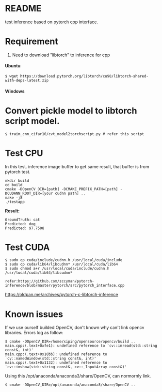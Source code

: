 # README
test inference based on pytorch cpp interface.

# Requirement
1. Need to download "libtorch" to inference for cpp

#### Ubuntu
	$ wget https://download.pytorch.org/libtorch/cu90/libtorch-shared-with-deps-latest.zip
#### Windows

# Convert pickle model to libtorch script model.

	$ train_cnn_cifar10/cvt_model2torchscript.py # refer this script

# Test CPU
In this test. inference image buffer to get same result, that buffer is from pytorch test.

	mkdir build
	cd build
	cmake -DOpenCV_DIR=[path] -DCMAKE_PREFIX_PATH=[path] -DCUDANN_ROOT_DIR=[your cudnn path] ..
	make -j8
	./testapp

**Result:**

	GroundTruth: cat
	Predicted: dog
	Predicted: 97.7508
	
# Test CUDA

	$ sudo cp cuda/include/cudnn.h /usr/local/cuda/include
	$ sudo cp cuda/lib64/libcudnn* /usr/local/cuda/lib64
	$ sudo chmod a+r /usr/local/cuda/include/cudnn.h /usr/local/cuda/lib64/libcudnn*
	
	refer:https://github.com/zccyman/pytorch-inference/blob/master/pytorch/src/pytorch_interface.cpp
https://oldpan.me/archives/pytorch-c-libtorch-inference

# Known issues
If we use ourself builded OpenCV, don't known why can't link opencv libraries. Errors log as follow: <br>

	$ cmake -DOpenCV_DIR=/home/xiping/opensource/opencv/build ..
	main.cpp:(.text+0xfe1): undefined reference to `cv::imread(std::string const&, int)'
	main.cpp:(.text+0x10bb): undefined reference to `cv::namedWindow(std::string const&, int)'
	main.cpp:(.text+0x1132): undefined reference to `cv::imshow(std::string const&, cv::_InputArray const&)'

Using this /opt/anaconda/anaconda3/share/OpenCV, can normornly link. <br>

	$ cmake -DOpenCV_DIR=/opt/anaconda/anaconda3/share/OpenCV ..
